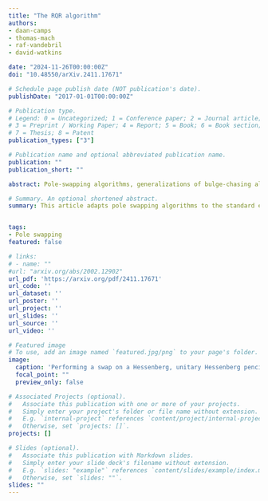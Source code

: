 ```yaml
---
title: "The RQR algorithm"
authors:
- daan-camps
- thomas-mach
- raf-vandebril
- david-watkins

date: "2024-11-26T00:00:00Z"
doi: "10.48550/arXiv.2411.17671"

# Schedule page publish date (NOT publication's date).
publishDate: "2017-01-01T00:00:00Z"

# Publication type.
# Legend: 0 = Uncategorized; 1 = Conference paper; 2 = Journal article;
# 3 = Preprint / Working Paper; 4 = Report; 5 = Book; 6 = Book section;
# 7 = Thesis; 8 = Patent
publication_types: ["3"]

# Publication name and optional abbreviated publication name.
publication: ""
publication_short: ""

abstract: Pole-swapping algorithms, generalizations of bulge-chasing algorithms, have been shown to be a viable alternative to the bulge-chasing QZ algorithm for solving the generalized eigenvalue problem for a matrix pencil A - $\lambda$B. It is natural to try to devise a pole-swapping algorithm that solves the standard eigenvalue problem for a single matrix A. This paper introduces such an algorithm and shows that it is competitive with Francis's bulge-chasing QR algorithm.

# Summary. An optional shortened abstract.
summary: This article adapts pole swapping algorithms to the standard eigenvalue problem.


tags:
- Pole swapping
featured: false

# links:
# - name: ""
#url: "arxiv.org/abs/2002.12902"
url_pdf: 'https://arxiv.org/pdf/2411.17671'
url_code: ''
url_dataset: ''
url_poster: ''
url_project: ''
url_slides: ''
url_source: ''
url_video: ''

# Featured image
# To use, add an image named `featured.jpg/png` to your page's folder. 
image:
  caption: 'Performing a swap on a Hessenberg, unitary Hessenberg pencil for the standard eigenvalue problem.'
  focal_point: ""
  preview_only: false

# Associated Projects (optional).
#   Associate this publication with one or more of your projects.
#   Simply enter your project's folder or file name without extension.
#   E.g. `internal-project` references `content/project/internal-project/index.md`.
#   Otherwise, set `projects: []`.
projects: []

# Slides (optional).
#   Associate this publication with Markdown slides.
#   Simply enter your slide deck's filename without extension.
#   E.g. `slides: "example"` references `content/slides/example/index.md`.
#   Otherwise, set `slides: ""`.
slides: ""
---
```

